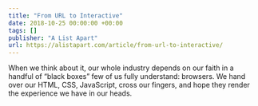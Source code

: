 ```yaml
---
title: "From URL to Interactive"
date: 2018-10-25 00:00:00 +00:00
tags: []
publisher: "A List Apart"
url: https://alistapart.com/article/from-url-to-interactive/
---
```


When we think about it, our whole industry depends on our faith in a handful of “black boxes” few of us fully understand: browsers. We hand over our HTML, CSS, JavaScript, cross our fingers, and hope they render the experience we have in our heads.
